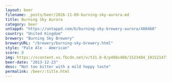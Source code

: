 ```yaml
---
layout: beer
filename: _posts/beer/2016-11-09-burning-sky-aurora.md
title: Burning Sky Aurora
category: beer
untappd: "https://untappd.com/b/burning-sky-brewery-aurora/480460"
country: "United Kingdom"
brewery: "Burning Sky Brewery"
breweryURL: "/brewery/burning-sky-brewery.html"
style: "Pale Ale - American"
score: 8
img: https://scontent.xx.fbcdn.net/v/t31.0-0/p480x480/1523484_10152147732298745_333484722_o.jpg?_nc_cat=103&_nc_ohc=TO2Rjml9CqAAQllm9Qfb5yYljo2wd_FOdWUOf-r-SSoK_MNiYPIjVfWcQ&_nc_ht=scontent.xx&oh=dc2e7ea4c59e85828e71fd4ec74c9aaf&oe=5E41B619
beer-date: "2013-12-23"
desc: "Not too bitter with a mild hoppy taste"
permalink: /beer/:title.html
---
```

